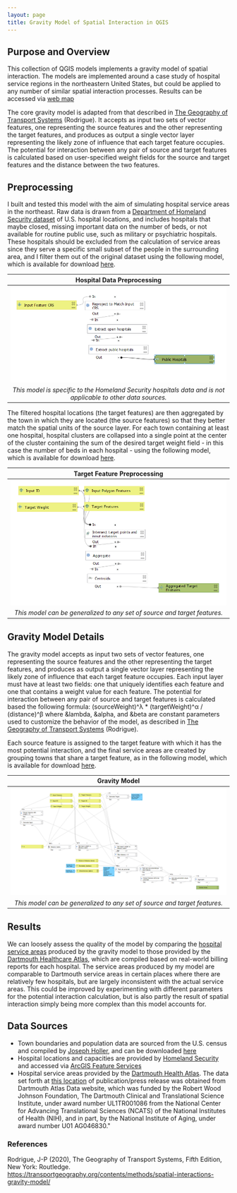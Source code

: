```yaml
---
layout: page
title: Gravity Model of Spatial Interaction in QGIS
---
```


## Purpose and Overview

This collection of QGIS models implements a gravity model of spatial interaction. The models are implemented around a case study of hospital service regions in the northeastern United States, but could be applied to any number of similar spatial interaction processes. Results can be accessed via [web map](assets/qgis2web_2021_03_08-21_44_27_115099)

The core gravity model is adapted from that described in <a href="https://transportgeography.org/contents/methods/spatial-interactions-gravity-model/">The Geography of Transport Systems</a> (Rodrigue). It accepts as input two sets of vector features, one representing the source features and the other representing the target features, and produces as output a single vector layer representing the likely zone of influence that each target feature occupies. The potential for interaction between any pair of source and target features is calculated based on user-specified weight fields for the source and target features and the distance between the two features.

## Preprocessing
I built and tested this model with the aim of simulating hospital service areas in the northeast. Raw data is drawn from a <a href="https://hifld-geoplatform.opendata.arcgis.com/datasets/6ac5e325468c4cb9b905f1728d6fbf0f_0">Department of Homeland Security dataset</a> of U.S. hospital locations, and includes hospitals that maybe closed, missing important data on the number of beds, or not available for routine public use, such as military or psychiatric hospitals. These hospitals should be excluded from the calculation of service areas since they serve a specific small subset of the people in the surrounding area, and I filter them out of the original dataset using the following model, which is available for download [here](assets/models). 

|Hospital Data Preprocessing|
|:---:|
|[![Hospital Preprocessing](assets/images/PreprocessHospitals.PNG)](assets/models)|
|*This model is specific to the Homeland Security hospitals data and is not applicable to other data sources.*|


The filtered hospital locations (the target features) are then aggregated by the town in which they are located (the source features) so that they better match the spatial units of the source layer. For each town containing at least one hospital, hospital clusters are collapsed into a single point at the center of the cluster containing the sum of the desired target weight field - in this case the number of beds in each hospital - using the following model, which is available for download [here](assets/models). 

|Target Feature Preprocessing|
|:---:|
|[![Target Feature Preprocessing](assets/images/PreprocessTargetFeatures.PNG)](assets/models)|
|*This model can be generalized to any set of source and target features.*|


## Gravity Model Details
The gravity model accepts as input two sets of vector features, one representing the source features and the other representing the target features, and produces as output a single vector layer representing the likely zone of influence that each target feature occupies. Each input layer must have at least two fields: one that uniquely identifies each feature and one that contains a weight value for each feature. The potential for interaction between any pair of source and target features is calculated based the following formula:
(sourceWeight)^&lambda; * (targetWeight)^&alpha; / (distance)^&beta;
where &lambda, &alpha, and &beta are constant parameters used to customize the behavior of the model, as described in <a href="https://transportgeography.org/contents/methods/spatial-interactions-gravity-model/">The Geography of Transport Systems</a> (Rodrigue).

Each source feature is assigned to the target feature with which it has the most potential interaction, and the final service areas are created by grouping towns that share a target feature, as in the following model, which is available for download [here](assets/models). 

|Gravity Model|
|:---:|
|[![Gravity Model](assets/images/GravityModel.PNG)](assets/models)|
|*This model can be generalized to any set of source and target features.*|


## Results
We can loosely assess the quality of the model by comparing the [hospital service areas](assets/qgis2web_2021_03_08-21_44_27_115099) produced by the gravity model to those provided by the [Dartmouth Healthcare Atlas](https://atlasdata.dartmouth.edu/downloads/supplemental#boundaries), which are compiled based on real-world billing reports for each hospital. The service areas produced by my model are comparable to Dartmouth service areas in certain places where there are relatively few hospitals, but are largely inconsistent with the actual service areas. This could be improved by experimenting with different parameters for the potential interaction calculation, but is also partly the result of spatial interaction simply being more complex than this model accounts for.

## Data Sources
- Town boundaries and population data are sourced from the U.S. census and compiled by [Joseph Holler](https://github.com/josephholler), and can be downloaded [here](https://gis4dev.github.io/lessons/assets/netown.gpkg)
- Hospital locations and capacities are provided by [Homeland Security](https://hifld-geoplatform.opendata.arcgis.com/datasets/6ac5e325468c4cb9b905f1728d6fbf0f_0) and accessed via [ArcGIS Feature Services](https://services1.arcgis.com/Hp6G80Pky0om7QvQ/arcgis/rest/services/Hospitals_1/FeatureServer/0)
- Hospital service areas provided by the [Dartmouth Health Atlas](https://atlasdata.dartmouth.edu/downloads/supplemental#boundaries).
The data set forth at [this location](https://atlasdata.dartmouth.edu/downloads/supplemental#boundaries) of publication/press release was obtained from Dartmouth Atlas Data website, which was funded by the Robert Wood Johnson Foundation, The Dartmouth Clinical and Translational Science Institute, under award number UL1TR001086 from the National Center for Advancing Translational Sciences (NCATS) of the National Institutes of Health (NIH), and in part, by the National Institute of Aging, under award number U01 AG046830."

### References
Rodrigue, J-P (2020), The Geography of Transport Systems, Fifth Edition, New York: Routledge. https://transportgeography.org/contents/methods/spatial-interactions-gravity-model/

